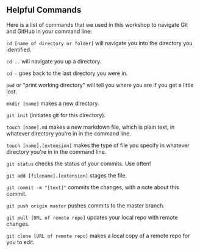 ## Helpful Commands
Here is a list of commands that we used in this workshop to navigate Git and GitHub in your command line: 

`cd [name of directory or folder]` will navigate you into the directory you identified.

`cd ..` will navigate you up a directory.

`cd -` goes back to the last directory you were in.

`pwd` or "print working directory" will tell you where you are if you get a little lost.

`mkdir [name]` makes a new directory.

`git init` (initiates git for this directory).

`touch [name].md` makes a new markdown file, which is plain text, in whatever directory you're in in the command line. 

`touch [name].[extension]` makes the type of file you specify in whatever directory you're in in the command line. 

`git status` checks the status of your commits. Use often!

`git add [filename].[extension]` stages the file.

`git commit -m "[text]"` commits the changes, with a note about this commit. 

`git push origin master` pushes commits to the master branch.

`git pull [URL of remote repo]` updates your local repo with remote changes. 

`git clone [URL of remote repo]` makes a local copy of a remote repo for you to edit.
